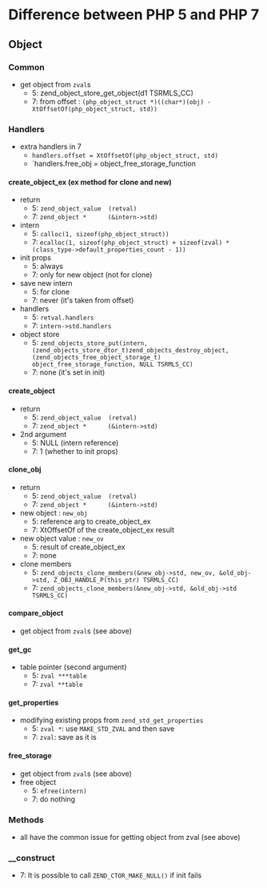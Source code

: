 # Difference between PHP 5 and PHP 7

## Object

### Common
- get object from `zval`s
  - 5: zend_object_store_get_object(d1 TSRMLS_CC)
  - 7: from offset : `(php_object_struct *)((char*)(obj) - XtOffsetOf(php_object_struct, std))`


### Handlers
- extra handlers in 7
  - `handlers.offset = XtOffsetOf(php_object_struct, std)`
  - `handlers.free_obj = object_free_storage_function

#### create_object_ex (ex method for clone and new)
- return
  - 5: `zend_object_value  (retval)`
  - 7: `zend_object *      (&intern->std)`
- intern
  - 5: `calloc(1, sizeof(php_object_struct))`
  - 7: `ecalloc(1, sizeof(php_object_struct) + sizeof(zval) * (class_type->default_properties_count - 1))`
- init props
  - 5: always
  - 7: only for new object (not for clone)
- save new intern
  - 5: for clone
  - 7: never (it's taken from offset)
- handlers
  - 5: `retval.handlers`
  - 7: `intern->std.handlers`
- object store
  - 5: `zend_objects_store_put(intern, (zend_objects_store_dtor_t)zend_objects_destroy_object, (zend_objects_free_object_storage_t) object_free_storage_function, NULL TSRMLS_CC)`
  - 7: none (it's set in init)

#### create_object
- return
  - 5: `zend_object_value  (retval)`
  - 7: `zend_object *      (&intern->std)`
- 2nd argument
  - 5: NULL (intern reference)
  - 7: 1    (whether to init props)

#### clone_obj
- return
  - 5: `zend_object_value  (retval)`
  - 7: `zend_object *      (&intern->std)`
- new object : `new_obj`
  - 5: reference arg to create_object_ex
  - 7: XtOffsetOf of the create_object_ex result
- new object value : `new_ov`
  - 5: result of create_object_ex
  - 7: none
- clone members
  - 5: `zend_objects_clone_members(&new_obj->std, new_ov, &old_obj->std, Z_OBJ_HANDLE_P(this_ptr) TSRMLS_CC)`
  - 7: `zend_objects_clone_members(&new_obj->std, &old_obj->std TSRMLS_CC)`

#### compare_object
- get object from `zval`s (see above)

#### get_gc
- table pointer (second argument)
  - 5: `zval ***table`
  - 7: `zval **table`

#### get_properties
- modifying existing props from `zend_std_get_properties`
  - 5: `zval *`: use `MAKE_STD_ZVAL` and then save
  - 7: `zval`: save as it is

#### free_storage
- get object from `zval`s (see above)
- free object
  - 5: `efree(intern)`
  - 7: do nothing

### Methods
- all have the common issue for getting object from zval (see above)

### __construct
- 7: It is possible to call `ZEND_CTOR_MAKE_NULL()` if init fails
